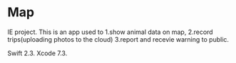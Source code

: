 # Map

IE project. 
This is an app used to 
1.show animal data on map,
2.record trips(uploading photos to the cloud) 
3.report and recevie warning to public.

Swift 2.3.
Xcode 7.3.
